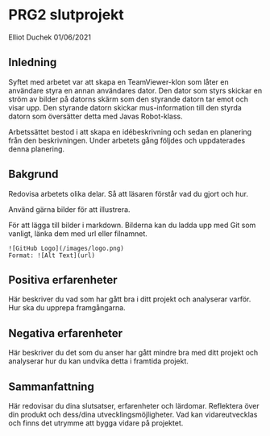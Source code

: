 # PRG2 slutprojekt

Elliot Duchek 01/06/2021

## Inledning

Syftet med arbetet var att skapa en TeamViewer-klon som låter en användare styra en annan användares dator. Den dator 
som styrs skickar en 
ström av bilder på datorns skärm som den styrande datorn tar emot och visar upp. Den styrande datorn skickar mus-information till den styrda datorn som översätter detta med Javas Robot-klass.

Arbetssättet bestod i att skapa en idébeskrivning och sedan en planering från den beskrivningen. Under arbetets gång 
följdes och uppdaterades denna planering.

## Bakgrund

Redovisa arbetets olika delar. Så att läsaren förstår vad du gjort och hur.

Använd gärna bilder för att illustrera.

För att lägga till bilder i markdown. Bilderna kan du ladda upp med Git som vanligt, länka dem med url eller filnamnet.

```
![GitHub Logo](/images/logo.png)
Format: ![Alt Text](url)
```

## Positiva erfarenheter

Här beskriver du vad som har gått bra i ditt projekt och analyserar varför. Hur ska du upprepa framgångarna.

## Negativa erfarenheter

Här beskriver du det som du anser har gått mindre bra med ditt projekt och analyserar hur du kan undvika detta i framtida projekt.

## Sammanfattning

Här redovisar du dina slutsatser, erfarenheter och lärdomar. Reflektera över din produkt och dess/dina utvecklingsmöjligheter.
Vad kan vidareutvecklas och finns det utrymme att bygga vidare på projektet.